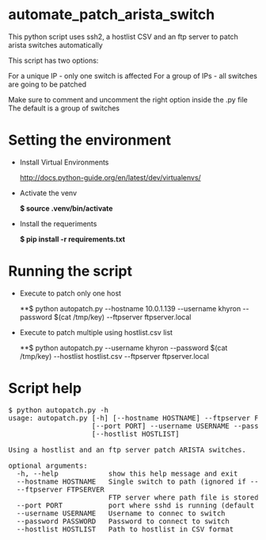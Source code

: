 # automate_patch_arista_switch
This python script uses ssh2, a hostlist CSV and an ftp server to patch arista switches automatically

This script has two options:

For a unique IP - only one switch is affected
For a group of IPs - all switches are going to be patched

Make sure to comment and uncomment the right option inside the .py file
The default is a group of switches

Setting the environment
===========
- Install Virtual Environments 

    http://docs.python-guide.org/en/latest/dev/virtualenvs/
- Activate the venv

    **$ source .venv/bin/activate**
- Install the requeriments

    **$ pip install -r requirements.txt**

Running the script
===========
- Execute to patch only one host

    **$ python autopatch.py --hostname 10.0.1.139 --username khyron --password
$(cat /tmp/key) --ftpserver ftpserver.local

- Execute to patch multiple using hostlist.csv list

    **$ python autopatch.py --username khyron --password $(cat
/tmp/key) --hostlist hostlist.csv --ftpserver ftpserver.local

Script help
===========

<pre>
$ python autopatch.py -h
usage: autopatch.py [-h] [--hostname HOSTNAME] --ftpserver FTPSERVER
                    [--port PORT] --username USERNAME --password PASSWORD
                    [--hostlist HOSTLIST]

Using a hostlist and an ftp server patch ARISTA switches.

optional arguments:
  -h, --help            show this help message and exit
  --hostname HOSTNAME   Single switch to path (ignored if --hostlist is used)
  --ftpserver FTPSERVER
                        FTP server where path file is stored
  --port PORT           port where sshd is running (default 22)
  --username USERNAME   Username to connec to switch
  --password PASSWORD   Password to connect to switch
  --hostlist HOSTLIST   Path to hostlist in CSV format
</pre>
